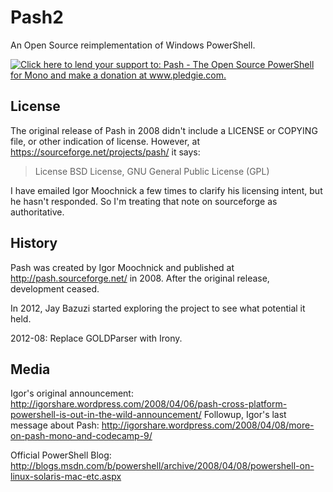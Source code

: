 Pash2
=====

An Open Source reimplementation of Windows PowerShell.

<a href='http://www.pledgie.com/campaigns/19268'><img alt='Click here to lend your support to: Pash - The Open Source PowerShell for Mono and make a donation at www.pledgie.com.' src='http://www.pledgie.com/campaigns/19268.png?skin_name=chrome' border='0' /></a>

License
-------

The original release of Pash in 2008 didn't include a LICENSE or COPYING file, or other indication of license. However, at https://sourceforge.net/projects/pash/ it says:

> License
> BSD License, GNU General Public License (GPL)

I have emailed Igor Moochnick a few times to clarify his licensing intent, but he hasn't responded. So I'm treating that note on sourceforge as authoritative.

History
-------

Pash was created by Igor Moochnick and published at http://pash.sourceforge.net/ in 2008. After the original release, development ceased.

In 2012, Jay Bazuzi started exploring the project to see what potential it held.

2012-08: Replace GOLDParser with Irony.

Media
-----

Igor's original announcement: http://igorshare.wordpress.com/2008/04/06/pash-cross-platform-powershell-is-out-in-the-wild-announcement/
Followup, Igor's last message about Pash: http://igorshare.wordpress.com/2008/04/08/more-on-pash-mono-and-codecamp-9/

Official PowerShell Blog: http://blogs.msdn.com/b/powershell/archive/2008/04/08/powershell-on-linux-solaris-mac-etc.aspx

